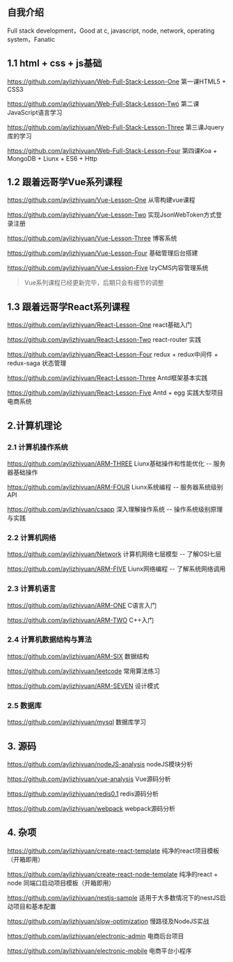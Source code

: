 ## 自我介绍

Full stack development，Good at c, javascript, node, network, operating system，Fanatic

## 1.1 html + css + js基础

https://github.com/aylizhiyuan/Web-Full-Stack-Lesson-One 第一课HTML5 + CSS3

https://github.com/aylizhiyuan/Web-Full-Stack-Lesson-Two 第二课JavaScript语言学习

https://github.com/aylizhiyuan/Web-Full-Stack-Lesson-Three 第三课Jquery库的学习

https://github.com/aylizhiyuan/Web-Full-Stack-Lesson-Four 第四课Koa + MongoDB + Liunx + ES6 + Http


## 1.2 跟着远哥学Vue系列课程

https://github.com/aylizhiyuan/Vue-Lesson-One 从零构建vue课程

https://github.com/aylizhiyuan/Vue-Lesson-Two 实现JsonWebToken方式登录注册

https://github.com/aylizhiyuan/Vue-Lesson-Three 博客系统

https://github.com/aylizhiyuan/Vue-Lesson-Four 基础管理后台搭建

https://github.com/aylizhiyuan/Vue-Lession-Five lzyCMS内容管理系统

> Vue系列课程已经更新完毕，后期只会有细节的调整


## 1.3 跟着远哥学React系列课程

https://github.com/aylizhiyuan/React-Lesson-One react基础入门

https://github.com/aylizhiyuan/React-Lesson-Two react-router 实践

https://github.com/aylizhiyuan/React-Lesson-Four redux + redux中间件 + redux-saga 状态管理

https://github.com/aylizhiyuan/React-Lesson-Three Antd框架基本实践

https://github.com/aylizhiyuan/React-Lesson-Five Antd + egg 实践大型项目电商系统


## 2.计算机理论


### 2.1 计算机操作系统

https://github.com/aylizhiyuan/ARM-THREE Liunx基础操作和性能优化 -- 服务器基础操作

https://github.com/aylizhiyuan/ARM-FOUR Liunx系统编程 -- 服务器系统级别API

https://github.com/aylizhiyuan/csapp 深入理解操作系统 -- 操作系统级别原理与实践



### 2.2 计算机网络

https://github.com/aylizhiyuan/Network 计算机网络七层模型 -- 了解OSI七层

https://github.com/aylizhiyuan/ARM-FIVE Liunx网络编程 -- 了解系统网络调用


### 2.3 计算机语言

https://github.com/aylizhiyuan/ARM-ONE C语言入门

https://github.com/aylizhiyuan/ARM-TWO C++入门



### 2.4 计算机数据结构与算法

https://github.com/aylizhiyuan/ARM-SIX 数据结构

https://github.com/aylizhiyuan/leetcode 常用算法练习

https://github.com/aylizhiyuan/ARM-SEVEN 设计模式



### 2.5 数据库

https://github.com/aylizhiyuan/mysql 数据库学习


## 3. 源码

https://github.com/aylizhiyuan/nodeJS-analysis nodeJS模块分析

https://github.com/aylizhiyuan/vue-analysis Vue源码分析

https://github.com/aylizhiyuan/redis0.1 redis源码分析

https://github.com/aylizhiyuan/webpack webpack源码分析



## 4. 杂项

https://github.com/aylizhiyuan/create-react-template 纯净的react项目模板（开箱即用）

https://github.com/aylizhiyuan/create-react-node-template 纯净的react + node 同端口启动项目模板（开箱即用）

https://github.com/aylizhiyuan/nestjs-sample  适用于大多数情况下的nestJS启动项目和基本配置

https://github.com/aylizhiyuan/slow-optimization 慢路径及NodeJS实战

https://github.com/aylizhiyuan/electronic-admin 电商后台项目

https://github.com/aylizhiyuan/electronic-mobile 电商平台小程序





